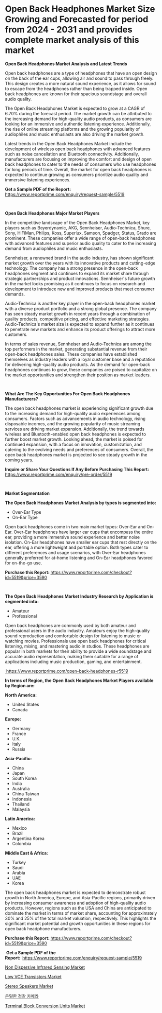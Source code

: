 <p><h1>Open Back Headphones Market Size Growing and Forecasted for period from 2024 - 2031 and provides complete market analysis of this market</h1></p><p><strong>Open Back Headphones Market Analysis and Latest Trends</strong></p>
<p><p>Open back headphones are a type of headphones that have an open design on the back of the ear cups, allowing air and sound to pass through freely. This design creates a more natural sound experience, as it allows for sound to escape from the headphones rather than being trapped inside. Open back headphones are known for their spacious soundstage and overall audio quality.</p><p>The Open Back Headphones Market is expected to grow at a CAGR of 6.70% during the forecast period. The market growth can be attributed to the increasing demand for high-quality audio products, as consumers are looking for an immersive and authentic listening experience. Additionally, the rise of online streaming platforms and the growing popularity of audiophiles and music enthusiasts are also driving the market growth.</p><p>Latest trends in the Open Back Headphones Market include the development of wireless open back headphones with advanced features such as noise cancellation and Bluetooth connectivity. Additionally, manufacturers are focusing on improving the comfort and design of open back headphones to cater to the needs of consumers who use headphones for long periods of time. Overall, the market for open back headphones is expected to continue growing as consumers prioritize audio quality and immersive listening experiences.</p></p>
<p><strong>Get a Sample PDF of the Report:&nbsp;</strong> <a href="https://www.reportprime.com/enquiry/request-sample/5519">https://www.reportprime.com/enquiry/request-sample/5519</a></p>
<p>&nbsp;</p>
<p><strong>Open Back Headphones Major Market Players</strong></p>
<p><p>In the competitive landscape of the Open Back Headphones Market, key players such as Beyerdynamic, AKG, Sennheiser, Audio-Technica, Shure, Sony, HiFiMan, Philips, Koss, Superlux, Samson, Spadger, Status, Grado are prominent. These companies offer a wide range of open-back headphones with advanced features and superior audio quality to cater to the increasing demand from audiophiles and music enthusiasts.</p><p>Sennheiser, a renowned brand in the audio industry, has shown significant market growth over the years with its innovative products and cutting-edge technology. The company has a strong presence in the open-back headphones segment and continues to expand its market share through strategic partnerships and product innovations. Sennheiser's future growth in the market looks promising as it continues to focus on research and development to introduce new and improved products that meet consumer demands.</p><p>Audio-Technica is another key player in the open-back headphones market with a diverse product portfolio and a strong global presence. The company has seen steady market growth in recent years through a combination of quality products, competitive pricing, and effective marketing strategies. Audio-Technica's market size is expected to expand further as it continues to penetrate new markets and enhance its product offerings to attract more customers.</p><p>In terms of sales revenue, Sennheiser and Audio-Technica are among the top performers in the market, generating substantial revenue from their open-back headphones sales. These companies have established themselves as industry leaders with a loyal customer base and a reputation for delivering high-quality audio products. As the demand for open-back headphones continues to grow, these companies are poised to capitalize on the market opportunities and strengthen their position as market leaders.</p></p>
<p>&nbsp;</p>
<p><strong>What Are The Key Opportunities For Open Back Headphones Manufacturers?</strong></p>
<p><p>The open back headphones market is experiencing significant growth due to the increasing demand for high-quality audio experiences among consumers. Factors such as advancements in audio technology, rising disposable incomes, and the growing popularity of music streaming services are driving market expansion. Additionally, the trend towards wireless and Bluetooth-enabled open back headphones is expected to further boost market growth. Looking ahead, the market is poised for continued expansion, with a focus on innovation, customization, and catering to the evolving needs and preferences of consumers. Overall, the open back headphones market is projected to see steady growth in the coming years.</p></p>
<p><strong>Inquire or Share Your Questions If Any Before Purchasing This Report:</strong> <a href="https://www.reportprime.com/enquiry/pre-order/5519">https://www.reportprime.com/enquiry/pre-order/5519</a></p>
<p>&nbsp;</p>
<p><strong>Market Segmentation</strong></p>
<p><strong>The Open Back Headphones Market Analysis by types is segmented into:</strong></p>
<p><ul><li>Over-Ear Type</li><li>On-Ear Type</li></ul></p>
<p><p>Open back headphones come in two main market types: Over-Ear and On-Ear. Over-Ear headphones have larger ear cups that encompass the entire ear, providing a more immersive sound experience and better noise isolation. On-Ear headphones have smaller ear cups that rest directly on the ear, offering a more lightweight and portable option. Both types cater to different preferences and usage scenarios, with Over-Ear headphones generally preferred for at-home listening and On-Ear headphones favored for on-the-go use.</p></p>
<p><strong>Purchase this Report:&nbsp;</strong><a href="https://www.reportprime.com/checkout?id=5519&price=3590">https://www.reportprime.com/checkout?id=5519&price=3590</a></p>
<p>&nbsp;</p>
<p><strong>The Open Back Headphones Market Industry Research by Application is segmented into:</strong></p>
<p><ul><li>Amateur</li><li>Professional</li></ul></p>
<p><p>Open back headphones are commonly used by both amateur and professional users in the audio industry. Amateurs enjoy the high-quality sound reproduction and comfortable design for listening to music or watching movies. Professionals use open back headphones for critical listening, mixing, and mastering audio in studios. These headphones are popular in both markets for their ability to provide a wide soundstage and accurate audio representation, making them suitable for a range of applications including music production, gaming, and entertainment.</p></p>
<p><a href="https://www.reportprime.com/open-back-headphones-r5519">&nbsp;https://www.reportprime.com/open-back-headphones-r5519</a></p>
<p><strong>In terms of Region, the Open Back Headphones Market Players available by Region are:</strong></p>
<p>
    <p> <strong> North America: </strong>
        <ul>
            <li>United States</li>
            <li>Canada</li>
        </ul>
        </p> 
    <p> <strong> Europe: </strong>
        <ul>
            <li>Germany</li>
            <li>France</li>
            <li>U.K.</li>
            <li>Italy</li>
            <li>Russia</li>
        </ul>
        </p> 
    <p> <strong> Asia-Pacific: </strong>
        <ul>
            <li>China</li>
            <li>Japan</li>
            <li>South Korea</li>
            <li>India</li>
            <li>Australia</li>
            <li>China Taiwan</li>
            <li>Indonesia</li>
            <li>Thailand</li>
            <li>Malaysia</li>
        </ul>
        </p> 
    <p> <strong> Latin America: </strong>
        <ul>
            <li>Mexico</li>
            <li>Brazil</li>
            <li>Argentina Korea</li>
            <li>Colombia</li>
        </ul>
        </p> 
    <p> <strong> Middle East & Africa: </strong>
        <ul>
            <li>Turkey</li>
            <li>Saudi</li>
            <li>Arabia</li>
            <li>UAE</li>
            <li>Korea</li>
        </ul>
    </p>
    </p>
<p><p>The open back headphones market is expected to demonstrate robust growth in North America, Europe, and Asia-Pacific regions, primarily driven by increasing consumer awareness and adoption of high-quality audio products. However, regions such as the USA and China are anticipated to dominate the market in terms of market share, accounting for approximately 30% and 25% of the total market valuation, respectively. This highlights the significant market potential and growth opportunities in these regions for open back headphone manufacturers.</p></p>
<p><strong>Purchase this Report: </strong><a href="https://www.reportprime.com/checkout?id=5519&price=3590">https://www.reportprime.com/checkout?id=5519&price=3590</a></p>
<p>&nbsp;<strong>Get a Sample PDF of the Report:&nbsp;&nbsp;</strong><a href="https://www.reportprime.com/enquiry/request-sample/5519">https://www.reportprime.com/enquiry/request-sample/5519</a></p>
<p><strong></strong></p>
<p><p><a href="https://github.com/markmellon1/Market-Research-Report-List-1/blob/main/non-dispersive-infrared-sensing-market.md">Non Dispersive Infrared Sensing Market</a></p><p><a href="https://github.com/rslnowrouzi/Market-Research-Report-List-2/blob/main/low-vce-transistors-market.md">Low VCE Transistors Market</a></p><p><a href="https://github.com/Raeloodard576457/Market-Research-Report-List-1/blob/main/stereo-speakers-market.md">Stereo Speakers Market</a></p><p><a href="https://github.com/konokaryan/Market-Research-Report-List-2/blob/main/2305121104532.md">은밀한 정찰 카메라</a></p><p><a href="https://github.com/LiamKanenood/Market-Research-Report-List-2/blob/main/terminal-block-conversion-units-market.md">Terminal Block Conversion Units Market</a></p></p>